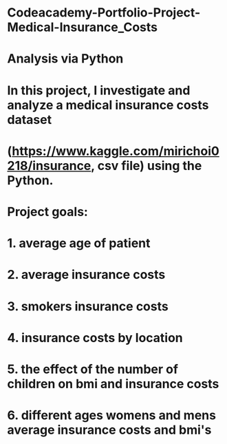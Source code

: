 # Codeacademy-Portfolio-Project-Medical-Insurance_Costs
# Analysis via Python

# In this project, I investigate and analyze a medical insurance costs dataset 
# (https://www.kaggle.com/mirichoi0218/insurance, csv file) using the Python.

# Project goals:
# 1. average age of patient
# 2. average insurance costs
# 3. smokers insurance costs
# 4. insurance costs by location
# 5. the effect of the number of children on bmi and insurance costs
# 6. different ages womens and mens average insurance costs and bmi's
 

